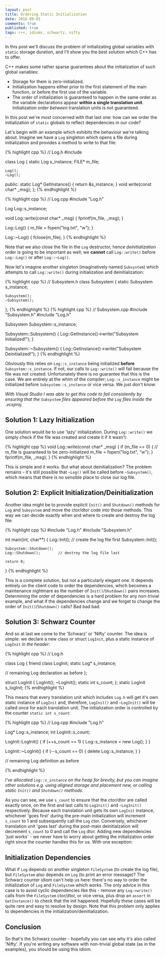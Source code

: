 ```yaml
---
layout: post
title: Ordering Static Initialization
date: 2016-09-01
comments: true
published: true
tags: c++, idioms, schwartz, nifty
---
```


In this post we'll discuss the problem of initializating global variables with `static` storage duration, and I'll show you the best solution which C++ has to offer.

C++ makes some rather sparse guarantees about the initialization of such global variables:

- Storage for them is zero-initialized.
- Initialization happens either prior to the first statement of the main function, or before the first use of the variable.
- The order of initialization is guaranteed to happen in the same order as the variable declarations appear __within a single translation unit__. Initialization order _between_ translation units is not guaranteed.

In this post we're most concerned with that last one: how can we order the initialization of `static` globals to reflect dependencies in our code?


Let's begin with an example which exhibits the behaviour we're talking about. Imagine we have a `Log` singleton which opens a file during initialization and provides a method to write to that file:

{% highlight cpp %}
// Log.h
#include <cstdio>

class Log {
	static Log s_instance;
	FILE* m_file;
	
	Log();
	~Log();
public:
	static Log* GetInstance() { return &s_instance; }
	void write(const char* _msg);
};
{% endhighlight %}

{% highlight cpp %}
// Log.cpp
#include "Log.h"

Log Log::s_instance;

void Log::write(const char* _msg) {
	fprintf(m_file, _msg);
}

Log::Log() {
	m_file = fopen("log.txt", "w");
}

Log::~Log() {
	fclose(m_file);
}
{% endhighlight %}

Note that we also close the file in the `Log` destructor, hence _deinitialization_ order is going to be important as well; we **cannot** call `Log::write()` before `Log::Log()` or after `Log::~Log()`.

Now let's imagine another singleton (imaginatively named `Subsystem`) which attempts to call `Log::write()` during initialization and deinitialization:

{% highlight cpp %}
// Subsystem.h
class Subsystem {
	static Subsystem s_instance;

	Subsystem();
	~Subsystem();
};
{% endhighlight %} 
{% highlight cpp %}
// Subsystem.cpp
#include "Subsystem.h"
#include "Log.h"

Subsystem Subsystem::s_instance;

Subsystem::Subsystem() {
	Log::GetInstance()->write("Subsystem Initialized!");
}

Subsystem::~Subsystem() {
	Log::GetInstance()->write("Subsystem Deinitialized!");
}
{% endhighlight %}

Obviously this relies on `Log::s_instance` being initialized **before** `Subsystem::s_instance`. If not, our calls to `Log::write()` will fail because the file was not created. Unfortunately there is no guarantee that this is the case. We are entirely at the whim of the compiler; `Log::s_instance` might be initialized before `Subsystem::s_instance` or vice versa. We just don't know.

_With Visual Studio I was able to get this code to fail consistently by ensuring that the `Subsystem` files appeared before the `Log` files inside the .vcxproj._

## Solution 1: Lazy Initialization ##
One solution would be to use 'lazy' initialization. During `Log::write()` we simply check if the file was created and create it if it wasn't:

{% highlight cpp %}
void Log::write(const char* _msg) {
	if (m_file == 0) { // m_file is guaranteed to be zero-initialized
		m_file = fopen("log.txt", "w"); 
	}
	fprintf(m_file, _msg);
}
{% endhighlight %}

This is simple and it works. But what about deinitialization? The problem remains - it's still possible that `~Log()` will be called before `~Subsystem()`, which means that there is no sensible place to close our log file.

## Solution 2: Explicit Initialization/Deinitialization ##

Another idea might be to provide explicit `Init()` and `Shutdown()` methods for `Log` and `Subsystem` and move the ctor/dtor code into those methods. This way we can decide exactly when and where to create and destroy the log file:

{% highlight cpp %}
#include "Log.h"
#include "Subsystem.h"

int main(int, char**) {
	Log::Init();            // create the log file first
	Subsystem::Init();
	
	Subsystem::Shutdown();
	Log::Shutdown();        // destroy the log file last

	return 0;
}
{% endhighlight %}

This is a complete solution, but not a particularly elegant one. It depends entirely on the client code to order the dependencies, which becomes a maintenance nightmare as the number of `Init()`/`Shutdown()` pairs increases. Determining the order of dependencies is a hard problem for any non-trivial example, and what if the dependencies change and we forget to change the order of `Init()`/`Shutdown()` calls? Bad bad bad.

## Solution 3: Schwarz Counter ##

And so at last we come to the 'Schwarz' or 'Nifty' counter. The idea is simple: we declare a new class or struct `LogInit`, plus a static instance of `LogInit` _in the header_:

{% highlight cpp %}
// Log.h

class Log {
	friend class LogInit;
	static Log* s_instance;
	
  // remaining Log declaration as before
};

struct LogInit {
	LogInit();
	~LogInit();
	static int s_count;
};
static LogInit s_logInit;
{% endhighlight %}

This means that every translation unit which includes `Log.h` will get it's own static instance of `LogInit` and, therefore, `LogInit()` and `~LogInit()` will be called once for each translation unit. The initialization order is controlled by the counter `static int s_count`:

{% highlight cpp %}
// Log.cpp
#include "Log.h"

Log* Log::s_instance;
int LogInit::s_count;

LogInit::LogInit() {
	if (++s_count == 1) {
		Log::s_instance = new Log();
	}
}

LogInit::~LogInit() {
	if (--s_count == 0) {
		delete Log::s_instance;
	}
}

// remaining Log definition as before

{% endhighlight %}

_I've allocated `Log::s_instance` on the heap for brevity, but you can imagine other solutions e.g. using aligned storage and placement new, or calling static `Init()` and `Shutdown()` methods._

As you can see, we use `s_count` to ensure that the ctor/dtor are called exactly once, on the first and last calls to `LogInit()` and `~LogInit()` respectively. Because each translation unit gets its own `LogInit` instance, whichever 'goes first' during the pre-main initialization will increment `s_count` to 1 and subsequently call the `Log` ctor. Conversely, whichever translation unit 'goes last' during the post-main deinitialzation will decrement `s_count` to 0 and call the `Log` dtor. Adding new dependencies 'just works' - we never have to worry about getting the initialization order right since the counter handles this for us. With one exception:

## Initialization Dependencies ##

What if `Log` depends on another singleton `FileSystem` (to create the log file), but `FileSystem` also depends on `Log` (to print an error message)? The Schwarz counter idiom can't help us here: there's no way to order the initialization of `Log` and `FileSystem` which works. 
The only advice in this case is to avoid cyclic dependencies like this - remove any `Log->write()` calls from the `FileSystem` ctor/dtor, or vice versa, plus drop an `assert` in `GetInstance()` to check that the init happened. Hopefully these cases will be quite rare and easy to resolve by design. Note that this problem only applies to dependencies in the initialization/deinitialization.


## Conclusion ##

So that's the Schwarz counter - hopefully you can see why it's also called 'Nifty'. If you're writing any software with non-trivial global state (as in the examples), you should be using this idiom.